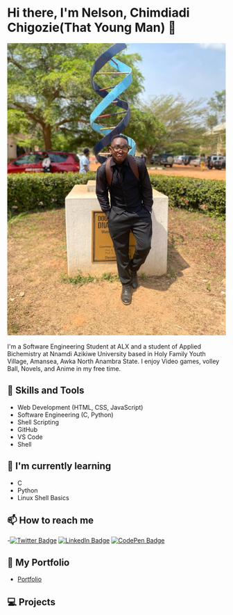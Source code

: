 # Hi there, I'm Nelson, Chimdiadi Chigozie(That Young Man) 👋
![My Profile Picture](https://github.com/Youngman-d-coder/Youngman-d-coder/blob/main/IMG-20221116-WA0040.jpg)


I'm a Software Engineering Student at ALX and a student of Applied Bichemistry at Nnamdi Azikiwe University based in Holy Family Youth Village, Amansea, Awka North Anambra State. I enjoy Video games, volley Ball, Novels, and Anime in my free time.

## 🚀 Skills and Tools
- Web Development (HTML, CSS, JavaScript)
- Software Engineering (C, Python)
- Shell Scripting
- GitHub
- VS Code
- Shell

## 🌱 I'm currently learning
- C
- Python
- Linux Shell Basics

## 📫 How to reach me
-[![Twitter Badge](https://img.shields.io/badge/Twitter-Profile-informational?style=flat&logo=twitter&logoColor=white&color=1CA2F1)](https://twitter.com/ChimdiadiJoel)
[![LinkedIn Badge](https://img.shields.io/badge/LinkedIn-Profile-informational?style=flat&logo=linkedin&logoColor=white&color=0D76A8)](https://www.linkedin.com//)
[![CodePen Badge](https://img.shields.io/badge/CodePen-Profile-informational?style=flat&logo=codepen&logoColor=white&color=black)](https://codepen.io/youngman-d-coder)
## 🎨 My Portfolio
- [Portfolio](link)

## 💻 Projects
<!-- Pinned Repositories -- >

<a href="https://github.com/Youngman-d-coder/alx-low_level_programming">
  <img align="center" style="margin:1rem 0.5rem" src="https://github-readme-stats.vercel.app/api/pin/?username=youngman-d-coder&repo=alx-low_level_programming_color=ffffff&text_color=c9cacc&icon_color=4AB197&bg_color=1A2B34" />
</a>

<br>

<a href="https://github.com/Youngman-d-coder/my-small-python-projects">
  <img align="center" style="margin:0.5rem" src="https://github-readme-stats.vercel.app/api/pin/?username=youngman-d-coder&repo=my-small-python-projects_color=ffffff&text_color=c9cacc&icon_color=4AB197&bg_color=1A2B34" />
</a>

<a href="https://github.com/Youngman-d-coder/alx-system_engineering-devops">
  <img align="center" style="margin:0.5rem" src="https://github-readme-stats.vercel.app/api/pin/?username=youngman-d-coder&repo=alx-system_engineering-devops_color=ffffff&text_color=c9cacc&icon_color=4AB197&bg_color=1A2B34" />
</a>

## 🚀 My Stats
![Github Stats](https://github-readme-stats.vercel.app/api?username=youngman-d-coder&show_icons=true&theme=radical)
<!-- GitHub Stats -- >

<a href="https://github.com/Youngman-d-coder">
  <img align="center" style="margin:0.5rem" src="https://github-readme-stats.vercel.app/api/top-langs/?username=Youngman-d-coder&hide=html,css&title_color=ffffff&text_color=c9cacc&icon_color=4AB197&bg_color=1A2B34" />
</a>

<a href="https://github.com/Youngman-d-coder">
  <img align="center" style="margin:0.5rem" src="https://github-readme-stats.vercel.app/api?username=Youngman-d-coder&show_icons=true&line_height=27&count_private=true&title_color=ffffff&text_color=c9cacc&icon_color=4AB097&bg_color=1A2B34" alt="Nelson's GitHub Stats" />
</a>

## 🔥 My Contributions
![GitHub Activity Graph](https://activity-graph.herokuapp.com/graph?username=youngman-d-coder&bg_color=0D1117&color=5BCDEC&line=5BCDEC&point=FFFFFF&hide_border=true)

## 🌟 My Top Languages
![Top Langs](https://github-readme-stats.vercel.app/api/top-langs/?username=youngman-d-coder&layout=compact&theme=radical)

## 🎉 Fun Fact
I once sat on my desk for almost 24 hours trying to figure out an alx task solution

---
Inspired by [Awesome GitHub Profile README](https://github.com/abhisheknaiidu/awesome-github-profile-readme)

<!---
Youngman-d-coder/Youngman-d-coder is a ✨ special ✨ repository because its `README.md` (this file) appears on your GitHub profile.
You can click the Preview link to take a look at your changes.
--->
